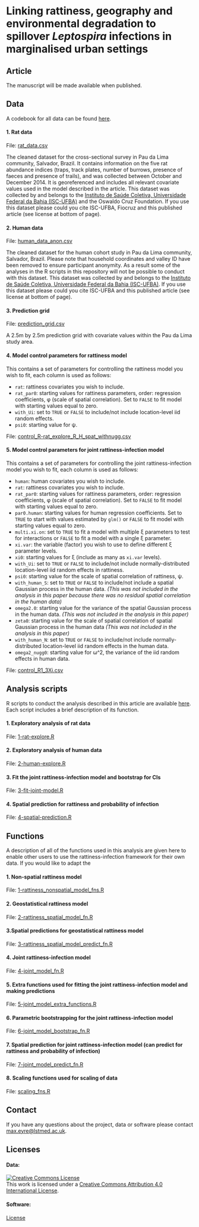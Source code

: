 # Linking rattiness, geography and environmental degradation to spillover *Leptospira* infections in marginalised urban settings

## Article
The manuscript will be made available when published.

## Data
A codebook for all data can be found [here](https://github.com/maxeyre/rattiness-infection-framework/blob/main/Data/codebook.md).
#### 1. Rat data
File: [rat_data.csv](https://github.com/maxeyre/rattiness-infection-framework/blob/main/Data/rat_data.csv) 

The cleaned dataset for the cross-sectional survey in Pau da Lima community, Salvador, Brazil. It contains information on the five rat abundance indices (traps, track plates, number of burrows, presence of faeces and presence of trails), and was collected between October and December 2014. It is georeferenced and includes all relevant covariate values used in the model described in the article. This dataset was collected by and belongs to the [Instituto de Saúde Coletiva, Universidade Federal da Bahia (ISC-UFBA)](http://www.isc.ufba.br/) and the Oswaldo Cruz Foundation. If you use this dataset please could you cite ISC-UFBA, Fiocruz and this published article (see license at bottom of page).

#### 2. Human data
File: [human_data_anon.csv](https://github.com/maxeyre/rattiness-infection-framework/blob/main/Data/human_data_anon.csv)

The cleaned dataset for the human cohort study in Pau da Lima community, Salvador, Brazil. Please note that household coordinates and valley ID have been removed to ensure participant anonymity. As a result some of the analyses in the R scripts in this repository will not be possible to conduct with this dataset. This dataset was collected by and belongs to the [Instituto de Saúde Coletiva, Universidade Federal da Bahia (ISC-UFBA)](http://www.isc.ufba.br/). If you use this dataset please could you cite ISC-UFBA and this published article (see license at bottom of page).

#### 3. Prediction grid
File: [prediction_grid.csv](https://github.com/maxeyre/rattiness-infection-framework/blob/main/Data/prediction_grid.csv)

A 2.5m by 2.5m prediction grid with covariate values within the Pau da Lima study area.

#### 4. Model control parameters for rattiness model
This contains a set of parameters for controlling the rattiness model you wish to fit, each column is used as follows:
- `rat`: rattiness covariates you wish to include.
- `rat_par0`: starting values for rattiness parameters, order: regression coefficients, φ (scale of spatial correlation). Set to `FALSE` to fit model with starting values equal to zero.
- `with_Ui`: set to `TRUE` or `FALSE` to include/not include location-level iid random effects.
- `psi0`: starting value for ψ.

File: [control_R-rat_explore_R_H_spat_withnugg.csv](https://github.com/maxeyre/rattiness-infection-framework/blob/main/Data/control_R-rat_explore_R_H_spat_withnugg.csv)

#### 5. Model control parameters for joint rattiness-infection model
This contains a set of parameters for controlling the joint rattiness-infection model you wish to fit, each column is used as follows:
- `human`: human covariates you wish to include.
- `rat`: rattiness covariates you wish to include.
- `rat_par0`:  starting values for rattiness parameters, order: regression coefficients, φ (scale of spatial correlation). Set to `FALSE` to fit model with starting values equal to zero.
- `par0.human`: starting values for human regression coefficients. Set to `TRUE` to start with values estimated by `glm()` or `FALSE` to fit model with starting values equal to zero.
- `multi.xi.on`: set to `TRUE` to fit a model with multiple ξ parameters to test for interactions or `FALSE` to fit a model with a single ξ parameter.
- `xi.var`: the variable (factor) you wish to use to define different ξ parameter levels.
- `xi0`: starting values for ξ (include as many as `xi.var` levels).
- `with_Ui`: set to `TRUE` or `FALSE` to include/not include normally-distributed location-level iid random effects in rattiness.
- `psi0`: starting value for the scale of spatial correlation of rattiness, ψ.
- `with_human_S`: set to `TRUE` or `FALSE` to include/not include a spatial Gaussian process in the human data. *(This was not included in the analysis in this paper because there was no residual spatial correlation in the human data)*
- `omega2.0`: starting value for the variance of the spatial Gaussian process in the human data. *(This was not included in the analysis in this paper)*
- `zeta0`: starting value for the scale of spatial correlation of spatial Gaussian process in the human data *(This was not included in the analysis in this paper)*
- `with_human_N`: set to `TRUE` or `FALSE` to include/not include normally-distributed location-level iid random effects in the human data.
- `omega2_nugg0`: starting value for ω^2, the variance of the iid random effects in human data.

File: [control_R1_3Xi.csv](https://github.com/maxeyre/rattiness-infection-framework/blob/main/Data/control_R1_3Xi.csv)

## Analysis scripts
R scripts to conduct the analysis described in this article are available [here](https://github.com/maxeyre/rattiness-infection-framework/tree/main/Scripts). Each script includes a brief description of its function.

#### 1. Exploratory analysis of rat data
File: [1-rat-explore.R](https://github.com/maxeyre/rattiness-infection-framework/blob/main/Functions/1-rattiness_nonspatial_model_fns.R)

#### 2. Exploratory analysis of human data
File: [2-human-explore.R](https://github.com/maxeyre/rattiness-infection-framework/blob/main/Scripts/2-human-explore.R)

#### 3. Fit the joint rattiness-infection model and bootstrap for CIs
File: [3-fit-joint-model.R](https://github.com/maxeyre/rattiness-infection-framework/blob/main/Scripts/3-fit-joint-model.R)

#### 4. Spatial prediction for rattiness and probability of infection
File: [4-spatial-prediction.R](https://github.com/maxeyre/rattiness-infection-framework/blob/main/Scripts/4-spatial-prediction.R)

## Functions
A description of all of the functions used in this analysis are given here to enable other users to use the rattiness-infection framework for their own data. If you would like to adapt the 

#### 1. Non-spatial rattiness model
File: [1-rattiness_nonspatial_model_fns.R](https://github.com/maxeyre/rattiness-infection-framework/blob/main/Functions/ECO_nonspatial_model_fns.R)

#### 2. Geostatistical rattiness model
File: [2-rattiness_spatial_model_fn.R](https://github.com/maxeyre/rattiness-infection-framework/blob/main/Functions/2-rattiness_spatial_model_fn.R)

#### 3.Spatial predictions for geostatistical rattiness model
File: [3-rattiness_spatial_model_predict_fn.R](https://github.com/maxeyre/rattiness-infection-framework/blob/main/Functions/3-rattiness_spatial_model_predict_fn.R)

#### 4. Joint rattiness-infection model
File: [4-joint_model_fn.R](https://github.com/maxeyre/rattiness-infection-framework/blob/main/Functions/4-joint_model_fn.R)

#### 5. Extra functions used for fitting the joint rattiness-infection model and making predictions
File: [5-joint_model_extra_functions.R](https://github.com/maxeyre/rattiness-infection-framework/blob/main/Functions/5-joint_model_extra_functions.R)

#### 6. Parametric bootstrapping for the joint rattiness-infection model
File: [6-joint_model_bootstrap_fn.R](https://github.com/maxeyre/rattiness-infection-framework/blob/main/Functions/6-joint_model_bootstrap_fn.R)

#### 7. Spatial prediction for joint rattiness-infection model (can predict for rattiness and probability of infection)
File: [7-joint_model_predict_fn.R](https://github.com/maxeyre/rattiness-infection-framework/blob/main/Functions/7-joint_model_predict_fn.R)

#### 8. Scaling functions used for scaling of data
File: [scaling_fns.R](https://github.com/maxeyre/rattiness-infection-framework/blob/main/Functions/scaling_fns.R)

## Contact
If you have any questions about the project, data or software please contact max.eyre@lstmed.ac.uk.

## Licenses
#### Data:
<a rel="license" href="http://creativecommons.org/licenses/by/4.0/"><img alt="Creative Commons License" style="border-width:0" src="https://i.creativecommons.org/l/by/4.0/88x31.png" /></a><br />This work is licensed under a <a rel="license" href="http://creativecommons.org/licenses/by/4.0/">Creative Commons Attribution 4.0 International License</a>.

#### Software: 
[License](https://github.com/maxeyre/rattiness-infection-framework/blob/main/LICENSE)
